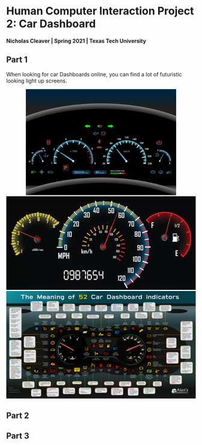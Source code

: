 # Human Computer Interaction Project 2: Car Dashboard
#### Nicholas Cleaver | Spring 2021 | Texas Tech University

## Part 1

When looking for car Dashboards online, you can find a lot of futuristic looking light up screens.

<div style="text-align: center">
<img src="/Images/future-dash-1.jpg" width=400 >
<img src="/Images/future-dash-2.webp" width=600>
</div>

<div style="text-align: center">
<img src="/Images/lots-of-information.webp" width=1000>
</div>


## Part 2



## Part 3
